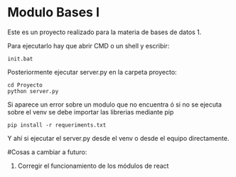 # Modulo Bases I

Este es un proyecto realizado para la materia de bases de datos 1.
 
Para ejecutarlo hay que abrir CMD o un shell y escribir:
```
init.bat
```

Posteriormente ejecutar server.py en la carpeta proyecto:

```
cd Proyecto
python server.py
```
Si aparece un error sobre un modulo que no encuentra ó si no se ejecuta sobre el venv se debe importar las librerias mediante pip

```
pip install -r requeriments.txt
```

Y ahí si ejecutar el server.py desde el venv o desde el equipo directamente.


#Cosas a cambiar a futuro:
1. Corregir el funcionamiento de los módulos de react
